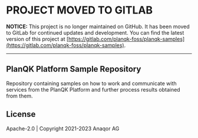 # PROJECT MOVED TO GITLAB

**NOTICE:** This project is no longer maintained on GitHub. It has been moved to GitLab for continued updates and development. You can find the latest version of this project at [https://gitlab.com/planqk-foss/planqk-samples](https://gitlab.com/planqk-foss/planqk-samples).

---

## PlanQK Platform Sample Repository

Repository containing samples on how to work and communicate with services from the PlanQK Platform and further process results obtained from them.

## License

Apache-2.0 | Copyright 2021-2023 Anaqor AG
